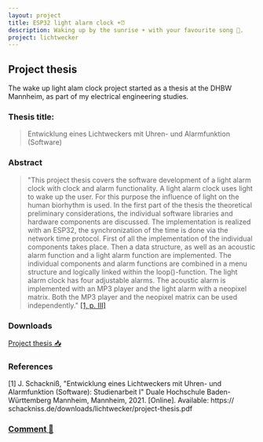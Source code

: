 ```yaml
---
layout: project
title: ESP32 light alarm clock ☀️⏰
description: Waking up by the sunrise ☀️ with your favourite song 🎵.
project: lichtwecker
---
```

## Project thesis
The wake up light alam clock project started as a thesis at the DHBW Mannheim, as part of my electrical engineering studies.

### Thesis title: 
> Entwicklung eines Lichtweckers mit Uhren- und Alarmfunktion (Software)

### Abstract
> "This project thesis covers the software development of a light alarm clock with clock and alarm functionality. A light alarm clock uses light to wake up the user. For this purpose the influence of light on the human biorhythm is used. In the first part of the thesis the theoretical preliminary considerations, the individual software libraries and hardware components are discussed. The implementation is realized with an ESP32, the synchronization of the time is done via the network time protocol. First of all the implementation of the individual components takes place. Then a data structure, as well as an acoustic alarm function and a light alarm function are implemented. The individual components and alarm functions are combined in a menu structure and logically linked within the loop()-function. The light alarm clock has four adjustable alarms. The acoustic alarm is implemented with an MP3 player and the light alarm with a neopixel matrix. Both the MP3 player and the neopixel matrix can be used independently." [[1, p. III]](#1)

### Downloads
[Project thesis 📥](/downloads/lichtwecker/project-thesis.pdf)

### References
<a id="1">[1]</a>
J. Schackniß, "Entwicklung eines Lichtweckers mit Uhren- und Alarmfunktion (Software): Studienarbeit I" Duale Hochschule Baden-Württemberg Mannheim, Mannheim, 2021. [Online]. Available: https://​schackniss.de​/​downloads/​lichtwecker/​project-​thesis.pdf

### [Comment 💬](https://github.com/schackniss/schackniss.de/discussions/10)